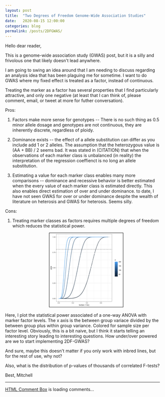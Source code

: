 ```yaml
---
layout: post
title:  "Two Degrees of Freedom Genome-Wide Association Studies"
date:   2020-08-15 12:00:00
categories: blog
permalink: /posts/2DFGWAS/
---
```

Hello dear reader,

This is a genome-wide association study (GWAS) post, but it is a silly and frivolous one that likely doesn't lead anywhere.

I am going to swing an idea around that I am needing to discuss regarding an analysis idea that has been plaguing me for sometime.  I want to do GWAS where my fixed effect is treated as a factor, instead of continuous.

Treating the marker as a factor has several properties that I find particularly attractive, and only one negative (at least that I can think of, please comment, email, or tweet at more for futher conversation).

Pros:

1) Factors make more sense for genotypes -- There is no such thing as 0.5 minor allele dosage and genotypes are not continuous, they are inherently discrete, regardless of ploidy.

2) Dominance exists -- the effect of a allele substitution can differ as you include add 1 or 2 alleles. The assumption that the heterozygous value is (AA + BB) / 2 seems bad. It was stated in (CITATION) that when the observations of each marker class is unbalanced (in reality) the interpretation of the regression coeffienct is no long an allele substitution.

3) Estimating a value for each marker class enables many more comparisons -- dominance and recessive behavior is better estimated when the every value of each marker class is estimated directly. This also enables direct estimation of over and under dominance. to date, I have not seen GWAS for over or under dominance despite the wealth of literature on heterosis and GWAS for heterosis. Seems silly.

Cons:

1) Treating marker classes as factors requires multiple degrees of freedom which reduces the statistical power.

<ul style="center">
<center><a href="mjfeldmann.github.io"><img src="/images/sim.jpg" alt="Quick Power Sim" style="width:50%;height:50%;border:1px solid black"></a></center>
</ul>

Here, I plot the statistical power associated of a one-way ANOVA with marker factor levels. The x axis is the between group variace divided by the between group plus within group variance. Colored for sample size per factor level. Obviously, this is a bit naive, but I think it starts telling an interesting story leading to interesting questions. How under/over powered are we to start implementing 2DF-GWAS? 

And sure, maybe this doesn't matter if you only work with inbred lines, but for the rest of use, why not? 

Also, what is the distribution of p-values of thousands of correlated F-tests?

Best,
Mitchell

<div>
<hr>
<!-- begin wwww.htmlcommentbox.com -->
 <div id="HCB_comment_box"><a href="http://www.htmlcommentbox.com">HTML Comment Box</a> is loading comments...</div>
 <link rel="stylesheet" type="text/css" href="https://www.htmlcommentbox.com/static/skins/bootstrap/twitter-bootstrap.css?v=0" />
 <script type="text/javascript" id="hcb"> /*<!--*/ if(!window.hcb_user){hcb_user={};} (function(){var s=document.createElement("script"), l=hcb_user.PAGE || (""+window.location).replace(/'/g,"%27"), h="https://www.htmlcommentbox.com";s.setAttribute("type","text/javascript");s.setAttribute("src", h+"/jread?page="+encodeURIComponent(l).replace("+","%2B")+"&mod=%241%24wq1rdBcg%24PA2uM8eZu8ahjVeJqACBr%2F"+"&opts=16862&num=10&ts=1582326793394");if (typeof s!="undefined") document.getElementsByTagName("head")[0].appendChild(s);})(); /*-->*/ </script>
<!-- end www.htmlcommentbox.com -->
</div>
